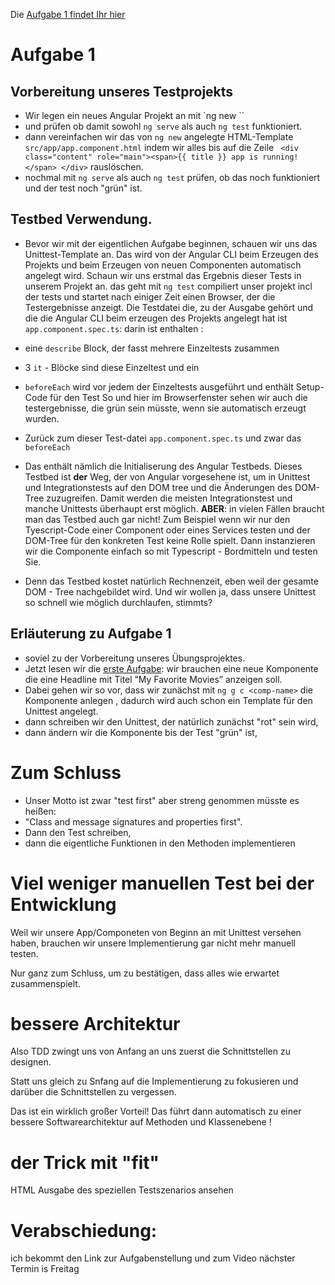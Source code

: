 Die [Aufgabe 1 findet Ihr hier](https://bodote.github.io/blog/TDD-mit-Angular/#aufgabe-1) 

# Aufgabe 1 
## Vorbereitung unseres Testprojekts
* Wir legen ein neues Angular Projekt an mit `ng new <projektname>``
* und prüfen ob damit sowohl `ng serve` als auch `ng test` funktioniert.
* dann vereinfachen wir das von `ng new` angelegte HTML-Template `src/app/app.component.html` indem wir alles bis auf die Zeile ` <div class="content" role="main"><span>{{ title }} app is running!</span> </div>` rauslöschen. 
* nochmal mit  `ng serve` als auch `ng test` prüfen, ob das noch funktioniert und der test noch "grün" ist.
## Testbed Verwendung.
* Bevor wir mit der eigentlichen Aufgabe beginnen, schauen wir uns das Unittest-Template an. Das wird von der Angular CLI beim Erzeugen des Projekts und beim Erzeugen von neuen Componenten automatisch angelegt wird.
Schaun wir uns erstmal das Ergebnis dieser Tests in unserem Projekt an. das geht mit `ng test` compiliert unser projekt incl der tests und startet nach einiger Zeit einen Browser, der die Testergebnisse anzeigt. 
Die Testdatei die, zu der Ausgabe gehört und die  die Angular CLI beim erzeugen des Projekts angelegt hat ist  `app.component.spec.ts`: darin ist enthalten : 
* eine `describe` Block, der fasst mehrere Einzeltests zusammen
* 3 `it` - Blöcke sind diese Einzeltest und ein 
* `beforeEach` wird vor jedem der Einzeltests ausgeführt und enthält Setup-Code für den Test
So und hier im Browserfenster sehen wir auch die testergebnisse, die grün sein müsste, wenn sie automatisch erzeugt wurden.

* Zurück zum dieser Test-datei  `app.component.spec.ts` und zwar das `beforeEach`
* Das enthält nämlich die Initialiserung des Angular Testbeds. Dieses Testbed ist **der** Weg, der von Angular vorgesehene ist, um in Unittest und Integrationstests auf den DOM tree und die Änderungen des DOM-Tree zuzugreifen. Damit werden  die meisten Integrationstest und manche Unittests überhaupt erst möglich.
**ABER**:  in vielen Fällen braucht man das Testbed auch gar nicht!
Zum Beispiel wenn wir nur den Tyescript-Code einer Component oder eines Services testen und der DOM-Tree für den konkreten Test keine Rolle spielt. 
Dann instanzieren wir die Componente einfach so mit Typescript - Bordmitteln und testen Sie. 
* Denn das Testbed kostet natürlich Rechnenzeit, eben weil der gesamte DOM - Tree nachgebildet wird. Und wir wollen ja, dass unsere Unittest so schnell wie möglich durchlaufen, stimmts?

## Erläuterung zu Aufgabe 1
* soviel zu der Vorbereitung unseres Übungsprojektes.
* Jetzt lesen wir die [erste Aufgabe](https://bodote.github.io/blog/TDD-mit-Angular/#aufgabe-1): wir brauchen eine neue Komponente die eine Headline mit  Titel “My Favorite Movies” anzeigen soll. 
* Dabei gehen wir so vor, dass wir zunächst mit `ng g c <comp-name>` die Komponente anlegen , dadurch wird auch schon ein Template für den Unittest angelegt.
* dann schreiben wir den Unittest, der natürlich zunächst "rot" sein wird,
* dann ändern wir die Komponente bis der Test "grün" ist,


# Zum Schluss
* Unser Motto ist zwar "test first" aber streng genommen müsste es heißen:
* "Class and message signatures and properties first".
* Dann den Test schreiben, 
* dann die eigentliche Funktionen in den Methoden implementieren

# Viel weniger manuellen Test bei der Entwicklung
Weil wir unsere App/Componeten von Beginn an mit Unittest versehen haben, brauchen wir unsere Implementierung gar nicht mehr manuell testen.

Nur ganz zum Schluss, um zu bestätigen, dass alles wie erwartet zusammenspielt.

# bessere Architektur
Also TDD zwingt uns von Anfang an uns zuerst  die Schnittstellen zu designen.

Statt uns gleich zu Snfang auf die Implementierung zu fokusieren und darüber die Schnittstellen zu vergessen.

Das ist ein wirklich großer Vorteil!
Das führt dann automatisch zu einer bessere Softwarearchitektur auf Methoden und Klassenebene !

# der Trick mit "fit"
HTML Ausgabe des speziellen Testszenarios ansehen

# Verabschiedung:


ich bekommt den Link zur Aufgabenstellung und zum Video 
nächster Termin is Freitag 
